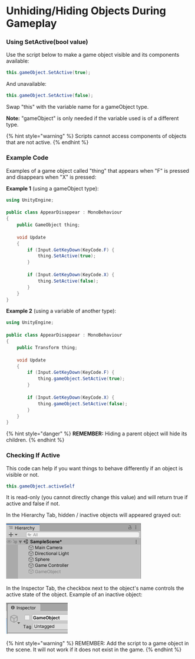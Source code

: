 # Unhiding/Hiding Objects During Gameplay

### Using SetActive\(bool value\)

Use the script below to make a game object visible and its components available: 

```csharp
this.gameObject.SetActive(true);
```

And unavailable:

```csharp
this.gameObject.SetActive(false);
```

Swap "this" with the variable name for a gameObject type.

**Note:** "gameObject" is only needed if the variable used is of a different type. 

{% hint style="warning" %}
Scripts cannot access components of objects that are not active.
{% endhint %}

### Example Code

Examples of a game object called "thing" that appears when "F" is pressed and disappears when "X" is pressed:

**Example 1** \(using a gameObject type\):

```csharp
using UnityEngine;

public class AppearDisappear : MonoBehaviour
{
    public GameObject thing;
    
    void Update
    {
        if (Input.GetKeyDown(KeyCode.F) {
            thing.SetActive(true);
        }
        
        if (Input.GetKeyDown(KeyCode.X) {
            thing.SetActive(false);
        }
    }
}
```

**Example 2** \(using a variable of another type\):

```csharp
using UnityEngine;

public class AppearDisappear : MonoBehaviour
{
    public Transform thing;
    
    void Update
    {
        if (Input.GetKeyDown(KeyCode.F) {
            thing.gameObject.SetActive(true);
        }
        
        if (Input.GetKeyDown(KeyCode.X) {
            thing.gameObject.SetActive(false);
        }
    }
}
```

{% hint style="danger" %}
**REMEMBER:** Hiding a parent object will hide its children.
{% endhint %}

### **Checking If Active**

This code can help if you want things to behave differently if an object is visible or not.

```csharp
this.gameObject.activeSelf
```

It is read-only \(you cannot directly change this value\) and will return true if active and false if not.

In the Hierarchy Tab, hidden / inactive objects will appeared grayed out:

![](../../.gitbook/assets/image%20%28130%29.png)

In the Inspector Tab, the checkbox next to the object's name controls the active state of the object. Example of an inactive object:

![](../../.gitbook/assets/image%20%28105%29.png)

{% hint style="warning" %}
REMEMBER: Add the script to a game object in the scene. It will not work if it does not exist in the game.
{% endhint %}

